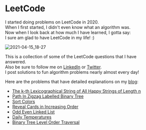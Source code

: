 # LeetCode
I started doing problems on LeetCode in 2020.\
When I first started, I didn't even know what an algorithm was.\
Now when I look back at how much I have learned, I gotta say:\
I sure am glad to have LeetCode in my life! :)

![2021-04-15_18-27](https://user-images.githubusercontent.com/59750603/114945963-4e993800-9e18-11eb-8b46-8aef1322f79b.png)

This is a collection of some of the LeetCode questions that I have answered.\
Also be sure to follow me on [LinkedIn](https://www.linkedin.com/in/danielleskosky/) or [Twitter](https://twitter.com/DanielLeskosky).\
I post solutions to fun algorithm problems nearly almost every day!

Here are the problems that have detailed explanations on my [blog](https://www.danielleskosky.com/):
*  [The k-th Lexicographical String of All Happy Strings of Length n](https://github.com/djl218/LeetCode/tree/main/the-k-th-lexicographical-string-of-all-happy-strings-of-length-n)
*  [Path In Zigzag Labelled Binary Tree](https://github.com/djl218/LeetCode/tree/main/path-in-zigzag-labelled-binary-tree)
*  [Sort Colors](https://github.com/djl218/LeetCode/tree/main/sort-colors)
*  [Reveal Cards in Increasing Order](https://github.com/djl218/LeetCode/tree/main/reveal-cards-in-increasing-order)
*  [Odd Even Linked List](https://github.com/djl218/LeetCode/tree/main/odd-even-linked-list)
*  [Daily Temperatures](https://github.com/djl218/LeetCode/tree/main/daily-temperatures)
*  [Binary Tree Level Order Traversal](https://github.com/djl218/LeetCode/tree/main/binary-tree-level-order-traversal)
